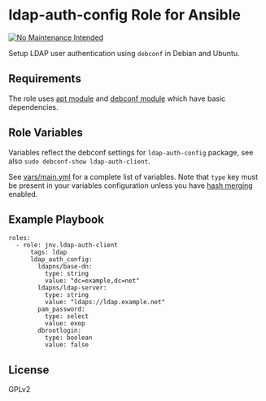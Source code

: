 # ldap-auth-config Role for Ansible

[![No Maintenance Intended](http://unmaintained.tech/badge.svg)](http://unmaintained.tech/)

Setup LDAP user authentication using `debconf` in Debian and Ubuntu.

## Requirements

The role uses [apt module](http://docs.ansible.com/apt_module.html) and [debconf module](http://docs.ansible.com/debconf_module.html) which have basic dependencies.

## Role Variables

Variables reflect the debconf settings for `ldap-auth-config` package, see also `sudo debconf-show ldap-auth-client`.

See [vars/main.yml](https://github.com/jnv/ansible-role-ldap-auth-client/blob/master/vars/main.yml) for a complete list of variables. Note that `type` key must be present in your variables configuration unless you have [hash merging](http://docs.ansible.com/intro_configuration.html#hash-behaviour) enabled.

## Example Playbook

```
roles:
  - role: jnv.ldap-auth-client
      tags: ldap
      ldap_auth_config:
        ldapns/base-dn:
          type: string
          value: "dc=example,dc=net"
        ldapns/ldap-server:
          type: string
          value: "ldaps://ldap.example.net"
        pam_password:
          type: select
          value: exop
        dbrootlogin:
          type: boolean
          value: false
```

License
-------

GPLv2
